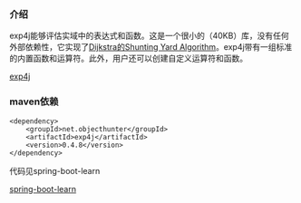 ### 介绍

exp4j能够评估实域中的表达式和函数。这是一个很小的（40KB）库，没有任何外部依赖性，它实现了[Dijkstra的Shunting Yard Algorithm](http://en.wikipedia.org/wiki/Shunting-yard_algorithm)。exp4j带有一组标准的内置函数和运算符。此外，用户还可以创建自定义运算符和函数。

[exp4j](https://www.objecthunter.net/exp4j/index.html)

### maven依赖

```
<dependency>
    <groupId>net.objecthunter</groupId>
    <artifactId>exp4j</artifactId>
    <version>0.4.8</version>
</dependency>
```

代码见spring-boot-learn

[spring-boot-learn](https://github.com/houjichao/spring-boot-learn)

